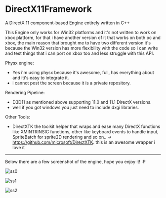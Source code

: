 # DirectX11Framework
A DirectX 11 component-based Engine entirely written in C++

This Engine only works for Win32 platforms and it's not written to work on xbox platform, for that i have another version of it that works on both pc and xbox, the main reason that brought me to have two different version it's because the Win32 version has more flexibility with the code so i can write and test things that i can port on xbox too and less struggle with this API.

Physx engine:

- Yes i'm using physx because it's awesome, full, has everything about and itì's easy to integrate it.
- i cannot post the screen because it is a private repository.

Rendering Pipeline:

- D3D11 as mentioned above supporting 11.0 and 11.1 DirectX versions.
- well if you got windows you just need to include dxgi libraries.

Other Tools:

- DirectXTK the toolkit helper that wraps and ease many DirectX functions like XMINTRINSIC functions, other like keyboard events to handle input, SpriteBatch for sprite2D rendering and so on.. -> https://github.com/microsoft/DirectXTK. this is an awesome wrapper i love it

-----------------------------------------------------------------------------

Below there are a few screenshot of the engine, hope you enjoy it! :P

![ss0](https://user-images.githubusercontent.com/7602472/61190974-f06c7d80-a6a4-11e9-8522-d097cda94e69.png)

![ss1](https://user-images.githubusercontent.com/7602472/61190975-f4000480-a6a4-11e9-87ad-dff29524b076.png)

![ss2](https://user-images.githubusercontent.com/7602472/61190978-f7938b80-a6a4-11e9-9f6c-0d3eda76e61c.png)
